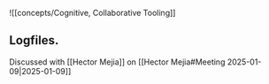 
![[concepts/Cognitive, Collaborative Tooling]]

## Logfiles. 



Discussed with [[Hector Mejia]] on [[Hector Mejia#Meeting 2025-01-09|2025-01-09]]  

